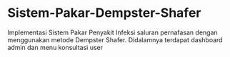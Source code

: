 # Sistem-Pakar-Dempster-Shafer

Implementasi Sistem Pakar Penyakit Infeksi saluran pernafasan dengan menggunakan metode Dempster Shafer.
Didalamnya terdapat dashboard admin dan menu konsultasi user
